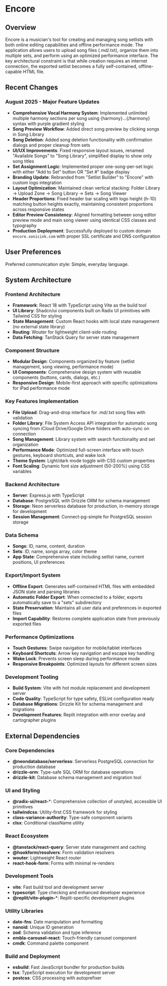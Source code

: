 # Encore

## Overview

Encore is a musician's tool for creating and managing song setlists with both online editing capabilities and offline performance mode. The application allows users to upload song files (.md/.txt), organize them into multiple sets, and perform using an optimized performance interface. The key architectural constraint is that while creation requires an internet connection, the exported setlist becomes a fully self-contained, offline-capable HTML file.

## Recent Changes

### August 2025 - Major Feature Updates
- **Comprehensive Vocal Harmony System**: Implemented unlimited multiple harmony sections per song using {harmony}...{/harmony} syntax with purple gradient styling
- **Song Preview Workflow**: Added direct song preview by clicking songs in Song Library
- **Song Deletion**: Added song deletion functionality with confirmation dialogs and proper cleanup from sets
- **UI/UX Improvements**: Fixed responsive layout issues, renamed "Available Songs" to "Song Library", simplified display to show only song titles
- **Set Assignment Logic**: Implemented proper one-song-per-set logic with either "Add to Set" button OR "Set #" badge display
- **Branding Update**: Rebranded from "Setlist Builder" to "Encore" with custom logo integration
- **Layout Optimization**: Maintained clean vertical stacking: Folder Library → Upload Zone → Song Library → Sets → Song Viewer
- **Header Proportions**: Fixed header bar scaling with logo height (h-10) matching button heights exactly, maintaining consistent proportions across responsive states
- **Editor Preview Consistency**: Aligned formatting between song editor preview mode and main song viewer using identical CSS classes and typography
- **Production Deployment**: Successfully deployed to custom domain `encore.sonicink.com` with proper SSL certificate and DNS configuration

## User Preferences

Preferred communication style: Simple, everyday language.

## System Architecture

### Frontend Architecture
- **Framework**: React 18 with TypeScript using Vite as the build tool
- **UI Library**: Shadcn/ui components built on Radix UI primitives with Tailwind CSS for styling
- **State Management**: Custom React hooks with local state management (no external state library)
- **Routing**: Wouter for lightweight client-side routing
- **Data Fetching**: TanStack Query for server state management

### Component Structure
- **Modular Design**: Components organized by feature (setlist management, song viewing, performance mode)
- **UI Components**: Comprehensive design system with reusable components (buttons, cards, dialogs, etc.)
- **Responsive Design**: Mobile-first approach with specific optimizations for iPad performance mode

### Key Features Implementation
- **File Upload**: Drag-and-drop interface for .md/.txt song files with validation
- **Folder Library**: File System Access API integration for automatic song syncing from iCloud Drive/Google Drive folders with auto-sync on connection
- **Song Management**: Library system with search functionality and set organization
- **Performance Mode**: Optimized full-screen interface with touch gestures, keyboard shortcuts, and wake lock
- **Theme System**: Light/dark mode toggle with CSS custom properties
- **Font Scaling**: Dynamic font size adjustment (50-200%) using CSS variables

### Backend Architecture
- **Server**: Express.js with TypeScript
- **Database**: PostgreSQL with Drizzle ORM for schema management
- **Storage**: Neon serverless database for production, in-memory storage for development
- **Session Management**: Connect-pg-simple for PostgreSQL session storage

### Data Schema
- **Songs**: ID, name, content, duration
- **Sets**: ID, name, songs array, color theme
- **App State**: Comprehensive state including setlist name, current positions, UI preferences

### Export/Import System
- **Offline Export**: Generates self-contained HTML files with embedded JSON state and parsing libraries
- **Automatic Folder Export**: When connected to a folder, exports automatically save to a "sets" subdirectory
- **State Preservation**: Maintains all user data and preferences in exported files
- **Import Capability**: Restores complete application state from previously exported files

### Performance Optimizations
- **Touch Gestures**: Swipe navigation for mobile/tablet interfaces
- **Keyboard Shortcuts**: Arrow key navigation and escape key handling
- **Wake Lock**: Prevents screen sleep during performance mode
- **Responsive Breakpoints**: Optimized layouts for different screen sizes

### Development Tooling
- **Build System**: Vite with hot module replacement and development server
- **Code Quality**: TypeScript for type safety, ESLint configuration ready
- **Database Migrations**: Drizzle Kit for schema management and migrations
- **Development Features**: Replit integration with error overlay and cartographer plugins

## External Dependencies

### Core Dependencies
- **@neondatabase/serverless**: Serverless PostgreSQL connection for production database
- **drizzle-orm**: Type-safe SQL ORM for database operations
- **drizzle-kit**: Database schema management and migration tool

### UI and Styling
- **@radix-ui/react-***: Comprehensive collection of unstyled, accessible UI primitives
- **tailwindcss**: Utility-first CSS framework for styling
- **class-variance-authority**: Type-safe component variants
- **clsx**: Conditional className utility

### React Ecosystem
- **@tanstack/react-query**: Server state management and caching
- **@hookform/resolvers**: Form validation resolvers
- **wouter**: Lightweight React router
- **react-hook-form**: Forms with minimal re-renders

### Development Tools
- **vite**: Fast build tool and development server
- **typescript**: Type checking and enhanced developer experience
- **@replit/vite-plugin-***: Replit-specific development plugins

### Utility Libraries
- **date-fns**: Date manipulation and formatting
- **nanoid**: Unique ID generation
- **zod**: Schema validation and type inference
- **embla-carousel-react**: Touch-friendly carousel component
- **cmdk**: Command palette component

### Build and Deployment
- **esbuild**: Fast JavaScript bundler for production builds
- **tsx**: TypeScript execution for development server
- **postcss**: CSS processing with autoprefixer
